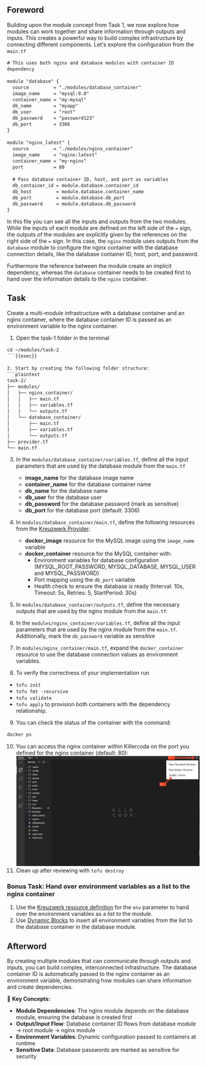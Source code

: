 ## Foreword
Building upon the module concept from Task 1, we now explore how modules can work together and share information through outputs and inputs. 
This creates a powerful way to build complex infrastructure by connecting different components. Let's explore the configuration from the `main.tf`
```hcl
# This uses both nginx and database modules with container ID dependency

module "database" {
  source         = "./modules/database_container"
  image_name     = "mysql:8.0"
  container_name = "my-mysql"
  db_name        = "myapp"
  db_user        = "root"
  db_password    = "password123"
  db_port        = 3306
}

module "nginx_latest" {
  source         = "./modules/nginx_container"
  image_name     = "nginx:latest"
  container_name = "my-nginx"
  port           = 80

  # Pass database container ID, host, and port as variables
  db_container_id = module.database.container_id
  db_host         = module.database.container_name
  db_port         = module.database.db_port
  db_password     = module.database.db_password
}
```
In this file you can see all the inputs and outputs from the two modules. While the inputs of each module are defined on the left side of the `=` sign, 
the outputs of the modules are explicitly given by the references on the right side of the `=` sign. In this case, the `nginx` module uses outputs 
from the `database` module to configure the nginx container with the database connection details, like the database container ID, host, port, and password.

Furthermore the reference between the module create an implicit dependency, whereas the `database` container needs to be created first to hand over the information details
to the `nginx` container.

## Task
Create a multi-module infrastructure with a database container and an nginx container, where the database container ID is passed as an environment variable to the nginx container.
1. Open the task-1 folder in the terminal
```
cd ~/modules/task-2
```{{exec}}

2. Start by creating the following folder structure:
```plaintext
task-2/
├── modules/
│   ├── nginx_container/
│   │   ├── main.tf
│   │   ├── variables.tf
│   │   └── outputs.tf
│   └── database_container/
│       ├── main.tf
│       ├── variables.tf
│       └── outputs.tf
├── provider.tf
└── main.tf  
```

3. In the `modules/database_container/variables.tf`, define all the input parameters that are used by the database module from the `main.tf`
   - **image_name** for the database image name
   - **container_name** for the database container name
   - **db_name** for the database name
   - **db_user** for the database user
   - **db_password** for the database password (mark as sensitive)
   - **db_port** for the database port (default: 3306)

4. In `modules/database_container/main.tf`, define the following resources from the [Kreuzwerk Provider](https://registry.terraform.io/providers/kreuzwerker/docker/latest/docs):
   - **docker_image** resource for the MySQL image using the `image_name` variable
   - **docker_container** resource for the MySQL container with:
     - Environment variables for database configuration (MYSQL_ROOT_PASSWORD, MYSQL_DATABASE, MYSQL_USER and MYSQL_PASSWORD)
     - Port mapping using the `db_port` variable
     - Health check to ensure the database is ready (Interval: 10s, Timeout: 5s, Retries: 5, StartPeriod: 30s)

5. In `modules/database_container/outputs.tf`, define the necessary outputs that are used by the nginx module from the `main.tf`:
   
6. In the `modules/nginx_container/variables.tf`, define all the input parameters that are used by the nginx module from the `main.tf`. Additionally, mark the `db_password` variable as sensitive

7. In `modules/nginx_container/main.tf`, expand the `docker_container` resource to use the database connection values as environment variables.

8. To verify the correctness of your implementation run
- `tofu init`
- `tofu fmt -recursive`
- `tofu validate`
- `tofu apply` to provision both containers with the dependency relationship.
9. You can check the status of the container with the command:
```bash
docker ps
```
10. You can access the nginx container within Killercoda on the port you defined for the nginx container (default: 80):
    ![Everything fine](./../assets/access_ports_killercoda.png)
11. Clean up after reviewing with `tofu destroy`

### Bonus Task: Hand over environment variables as a list to the nginx container
 1. Use the [Kreuzwerk resource definition](https://registry.terraform.io/providers/kreuzwerker/docker/latest/docs/resources/container#env-4) for the `env` parameter to hand over the environment variables as a list to the module. 
 2. Use [Dynamic Blocks](https://opentofu.org/docs/language/expressions/dynamic-blocks/) to insert all environment variables from the list to the database container in the database module.

## Afterword
By creating multiple modules that can communicate through outputs and inputs, you can build complex, interconnected infrastructure. 
The database container ID is automatically passed to the nginx container as an environment variable, demonstrating how modules can share information and create dependencies.

📝 **Key Concepts:** 
- **Module Dependencies**: The nginx module depends on the database module, ensuring the database is created first
- **Output/Input Flow**: Database container ID flows from database module → root module → nginx module
- **Environment Variables**: Dynamic configuration passed to containers at runtime
- **Sensitive Data**: Database passwords are marked as sensitive for security
